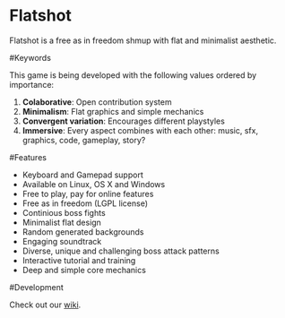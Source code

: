Flatshot
========

Flatshot is a free as in freedom shmup with flat and minimalist aesthetic.

#Keywords

This game is being developed with the following values ordered by importance:

1. **Colaborative**: Open contribution system
2. **Minimalism**: Flat graphics and simple mechanics
3. **Convergent variation**: Encourages different playstyles
4. **Immersive**: Every aspect combines with each other: music, sfx, graphics, code, gameplay, story?

#Features

* Keyboard and Gamepad support 
* Available on Linux, OS X and Windows 
* Free to play, pay for online features 
* Free as in freedom (LGPL license) 
* Continious boss fights 
* Minimalist flat design 
* Random generated backgrounds 
* Engaging soundtrack 
* Diverse, unique and challenging boss attack patterns 
* Interactive tutorial and training 
* Deep and simple core mechanics

#Development

Check out our [wiki](https://github.com/Rosalila/Flatshot/wiki).
